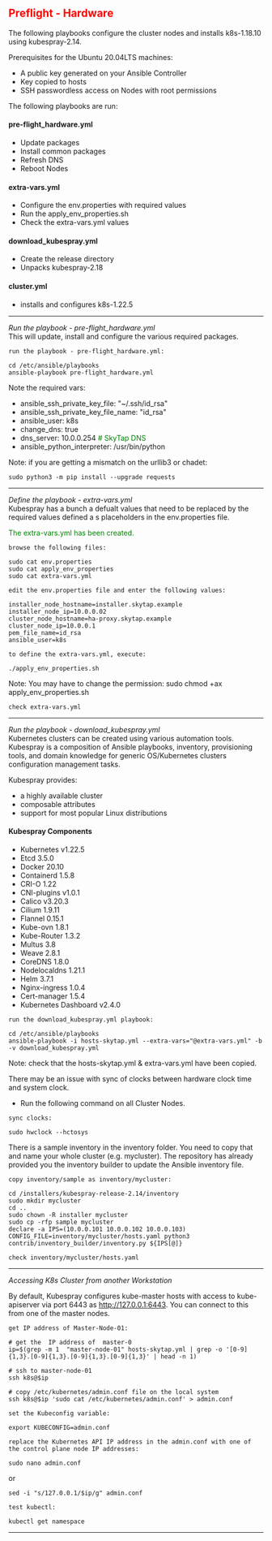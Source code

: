 ## <font color='red'>Preflight - Hardware</font>  

The following playbooks configure the cluster nodes and installs k8s-1.18.10 using kubespray-2.14.

Prerequisites for the Ubuntu 20.04LTS machines:
* A public key generated on your Ansible Controller
* Key copied to hosts
* SSH passwordless access on Nodes with root permissions

The following playbooks are run:  

#### pre-flight_hardware.yml
* Update packages
* Install common packages
* Refresh DNS
* Reboot Nodes

#### extra-vars.yml
* Configure the env.properties with required values
* Run the apply_env_properties.sh
* Check the extra-vars.yml values

#### download_kubespray.yml
* Create the release directory
* Unpacks kubespray-2.18

#### cluster.yml
* installs and configures k8s-1.22.5

---

<em>Run the playbook - pre-flight_hardware.yml</em>  
This will update, install and configure the various required packages.

``run the playbook - pre-flight_hardware.yml:``
```
cd /etc/ansible/playbooks
ansible-playbook pre-flight_hardware.yml
```
Note the required vars:  
- ansible_ssh_private_key_file: "~/.ssh/id_rsa"  
- ansible_ssh_private_key_file_name: "id_rsa"  
- ansible_user: k8s  
- change_dns: true  
- dns_server: 10.0.0.254  <font color='green'> # SkyTap DNS </font> 
- ansible_python_interpreter: /usr/bin/python  

Note: if you are getting a mismatch on the urllib3 or chadet:
```
sudo python3 -m pip install --upgrade requests
```

---

<em>Define the playbook - extra-vars.yml</em>   
Kubespray has a bunch a defualt values that need to be replaced by the required values defined a s placeholders in the env.properties file.

<font color='green'>The extra-vars.yml has been created.</font>

``browse the following files:``
```
sudo cat env.properties
sudo cat apply_env_properties
sudo cat extra-vars.yml 
```
``edit the env.properties file and enter the following values:``
```
installer_node_hostname=installer.skytap.example
installer_node_ip=10.0.0.02
cluster_node_hostname=ha-proxy.skytap.example
cluster_node_ip=10.0.0.1
pem_file_name=id_rsa
ansible_user=k8s
```
``to define the extra-vars.yml, execute:``
```
./apply_env_properties.sh
```
Note: You may have to change the permission: sudo chmod +ax apply_env_properties.sh  

``check extra-vars.yml``

---

<em>Run the playbook - download_kubespray.yml</em>   
Kubernetes clusters can be created using various automation tools. Kubespray is a composition of Ansible playbooks, inventory, provisioning tools, and domain knowledge for generic OS/Kubernetes clusters configuration management tasks. 

Kubespray provides:
* a highly available cluster
* composable attributes
* support for most popular Linux distributions

#### Kubespray Components
* Kubernetes v1.22.5
* Etcd 3.5.0
* Docker 20.10
* Containerd 1.5.8
* CRI-O 1.22
* CNI-plugins v1.0.1
* Calico v3.20.3
* Cilium 1.9.11
* Flannel 0.15.1
* Kube-ovn 1.8.1
* Kube-Router 1.3.2
* Multus 3.8
* Weave 2.8.1
* CoreDNS 1.8.0
* Nodelocaldns 1.21.1
* Helm 3.7.1
* Nginx-ingress 1.0.4
* Cert-manager 1.5.4
* Kubernetes Dashboard v2.4.0

``run the download_kubespray.yml playbook:``
```
cd /etc/ansible/playbooks
ansible-playbook -i hosts-skytap.yml --extra-vars="@extra-vars.yml" -b -v download_kubespray.yml
```
Note: check that the hosts-skytap.yml & extra-vars.yml have been copied.

There may be an issue with sync of clocks between hardware clock time and system clock.  
* Run the following command on all Cluster Nodes.

``sync clocks:``
```
sudo hwclock --hctosys
```

There is a sample inventory in the inventory folder. You need to copy that and name your whole cluster (e.g. mycluster). The repository has already provided you the inventory builder to update the Ansible inventory file.  

``copy inventory/sample as inventory/mycluster:``
```
cd /installers/kubespray-release-2.14/inventory
sudo mkdir mycluster
cd ..
sudo chown -R installer mycluster
sudo cp -rfp sample mycluster
declare -a IPS=(10.0.0.101 10.0.0.102 10.0.0.103)
CONFIG_FILE=inventory/mycluster/hosts.yaml python3 contrib/inventory_builder/inventory.py ${IPS[@]}
```
``check inventory/mycluster/hosts.yaml``

---

<em>Accessing K8s Cluster from another Workstation</em>   

By default, Kubespray configures kube-master hosts with access to kube-apiserver via port 6443 as http://127.0.0.1:6443. You can connect to this from one of the master nodes.  


``get IP address of Master-Node-01:``
```
# get the  IP address of  master-0
ip=$(grep -m 1  "master-node-01" hosts-skytap.yml | grep -o '[0-9]{1,3}.[0-9]{1,3}.[0-9]{1,3}.[0-9]{1,3}' | head -n 1)

# ssh to master-node-01
ssh k8s@$ip

# copy /etc/kubernetes/admin.conf file on the local system
ssh k8s@$ip 'sudo cat /etc/kubernetes/admin.conf' > admin.conf
```
``set the Kubeconfig variable:``
```
export KUBECONFIG=admin.conf
```
``replace the Kubernetes API IP address in the admin.conf with one of the control plane node IP addresses:``
```
sudo nano admin.conf
```
or
```
sed -i "s/127.0.0.1/$ip/g" admin.conf
```
``test kubectl:``
```
kubectl get namespace
```

---
